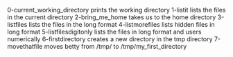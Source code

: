 0-current_working_directory prints the working directory
1-listit lists the files in the current directory
2-bring_me_home takes us to the home directory
3-listfiles lists the files in the long format
4-listmorefiles lists hidden files in long format
5-listfilesdigitonly lists the files in long format and users numerically
6-firstdirectory creates a new directory in the tmp directory
7-movethatfile moves betty from /tmp/ to /tmp/my_first_directory
